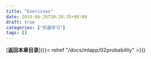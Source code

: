 ```yaml
---
title: "Exercises"
date: 2019-06-26T20:20:35+08:00
draft: true
categories: ["机器学习"]
tags: []
---
```



[**返回本章目录**]({{< relref "/docs/mlapp/02probability" >}})

